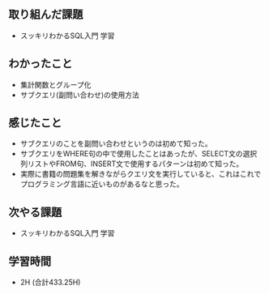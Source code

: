 ## 取り組んだ課題
- スッキリわかるSQL入門 学習
  
## わかったこと   
- 集計関数とグループ化
- サブクエリ(副問い合わせ)の使用方法
  
## 感じたこと  
- サブクエリのことを副問い合わせというのは初めて知った。
- サブクエリをWHERE句の中で使用したことはあったが、SELECT文の選択列リストやFROM句、INSERT文で使用するパターンは初めて知った。
- 実際に書籍の問題集を解きながらクエリ文を実行していると、これはこれでプログラミング言語に近いものがあるなと思った。
  
## 次やる課題  
- スッキリわかるSQL入門 学習
  
## 学習時間  
- 2H (合計433.25H)
